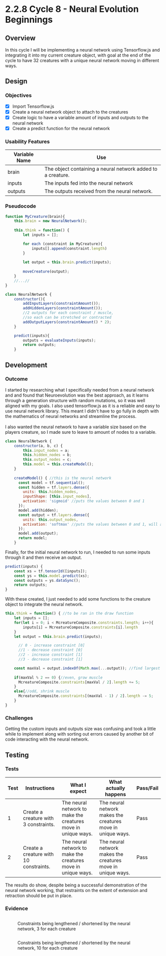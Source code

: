 # 2.2.8 Cycle 8 - Neural Evolution Beginnings

## Overview

In this cycle I will be implementing a neural network using Tensorflow.js and integrating it into my current creature object, with goal at the end of the cycle to have 32 creatures with a unique neural network moving in different ways.

## Design

### Objectives&#x20;

* [x] Import Tensorflow.js
* [x] Create a neural network object to attach to the creatures
* [x] Create logic to have a variable amount of inputs and outputs to the neural network
* [x] Create a predict function for the neural network

### Usability Features



| Variable Name | Use                                                         |
| ------------- | ----------------------------------------------------------- |
| brain         | The object containing a neural network added to a creature. |
| inputs        | The inputs fed into the neural network                      |
| outputs       | The outputs received from the neural network.               |

### Pseudocode

```javascript
function MyCreature(brain){
    this.brain = new NeuralNetwork();
    
    this.think = function() {   
        let inputs = [];

        for each (constraint in MyCreature){
            inputs[].append(constraint.length)
        }
        
        let output = this.brain.predict(inputs);
        
        moveCreature(output);
    }   
    //...//
}

class NeuralNetwork {
    constructor(){
        addInputLayers(constraintAmount());
        addHiddenLayers(constraintAmount());
        //2 outputs for each constraint / muscle, 
        //so each can be stretched or contracted
        addOutputLayers(constraintAmount() * 2);
    }

    predict(inputs){
        outputs = evaluateInputs(inputs);
        return outputs;
    }
```

## Development

### Outcome

I started by researching what I specifically needed from a neural network and and found that Neuroevolution was the best approach, as it learns through a generation structure with random mutations, so it was well aligned with my goals. I also used tensorflow.js as it is a reliable and easy to use neural network library. This meant I didn't have to go fully in depth with the mathematics of neural networks and streamline the process.\
\
I also wanted the neural network to have a variable size based on the players creature, so I made sure to leave to amount of nodes to a variable.

```javascript
class NeuralNetwork {
    constructor(a, b, c) {
        this.input_nodes = a;
        this.hidden_nodes = b;
        this.output_nodes = c;
        this.model = this.createModel();
    }
    
    createModel() { //this is the neural network
      const model = tf.sequential();
      const hidden = tf.layers.dense({
        units: this.hidden_nodes,
        inputShape: [this.input_nodes],
        activation: 'sigmoid' //puts the values between 0 and 1
      });
      model.add(hidden);
      const output = tf.layers.dense({
        units: this.output_nodes,
        activation: 'softmax' //puts the values between 0 and 1, will all adding to 1
      });
      model.add(output);
      return model;
    }
```

Finally, for the initial neural network to run, I needed to run some inputs through it and then receive an output.

```javascript
predict(inputs) {
    const xs = tf.tensor2d([inputs]);
    const ys = this.model.predict(xs);
    const outputs = ys.dataSync();
    return outputs;
}
```

With these created, I just needed to add some functions to the creature object to integrate the neural network.

```javascript
this.think = function() { //to be ran in the draw function
    let inputs = [];
    for(let i = 0; i < McreatureComposite.constraints.length; i++){
        inputs[i] = McreatureComposite.constraints[i].length
    }
    let output = this.brain.predict(inputs);

      // 0 - increase constraint [0] 
      //1 - decrease constraint [0] 
      //2 - increase constraint [1] 
      //3 - decrease constraint [1]

    const maxVal = output.indexOf(Math.max(...output)); //find largest output
    
    if(maxVal % 2 == 0) {//even, grow muscle
      McreatureComposite.constraints[maxVal / 2].length += 5;
    }
    else{//odd, shrink muscle
      McreatureComposite.constraints[(maxVal - 1) / 2].length -= 5;
    }
}
```

### Challenges

Getting the custom inputs and outputs size was confusing and took a little while to implement along with sorting out errors caused by another bit of code interacting with the neural network.

## Testing

### Tests

| Test | Instructions                           | What I expect                                                  | What actually happens                                       | Pass/Fail |
| ---- | -------------------------------------- | -------------------------------------------------------------- | ----------------------------------------------------------- | --------- |
| 1    | Create a creature with 3 constraints.  | The neural network to  make the creatures move in unique ways. | The neural network makes the creatures move in unique ways. | Pass      |
| 2    | Create a creature with 10 constraints. | The neural network to  make the creatures move in unique ways. | The neural network makes the creatures move in unique ways. | Pass      |

The results do show, despite being a successful demonstration of the neural network working, that restraints on the extent of extension and retraction should be put in place.

### Evidence

<figure><img src="../.gitbook/assets/image (2) (4).png" alt=""><figcaption><p>Constraints being lengthened / shortened by the neural network, 3 for each creature</p></figcaption></figure>

<figure><img src="../.gitbook/assets/image (4) (3).png" alt=""><figcaption><p>Constraints being lengthened / shortened by the neural network, 10 for each creature</p></figcaption></figure>
